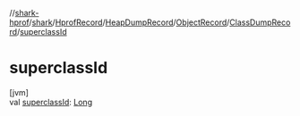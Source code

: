 //[shark-hprof](../../../../../../index.md)/[shark](../../../../index.md)/[HprofRecord](../../../index.md)/[HeapDumpRecord](../../index.md)/[ObjectRecord](../index.md)/[ClassDumpRecord](index.md)/[superclassId](superclass-id.md)

# superclassId

[jvm]\
val [superclassId](superclass-id.md): [Long](https://kotlinlang.org/api/latest/jvm/stdlib/kotlin/-long/index.html)
